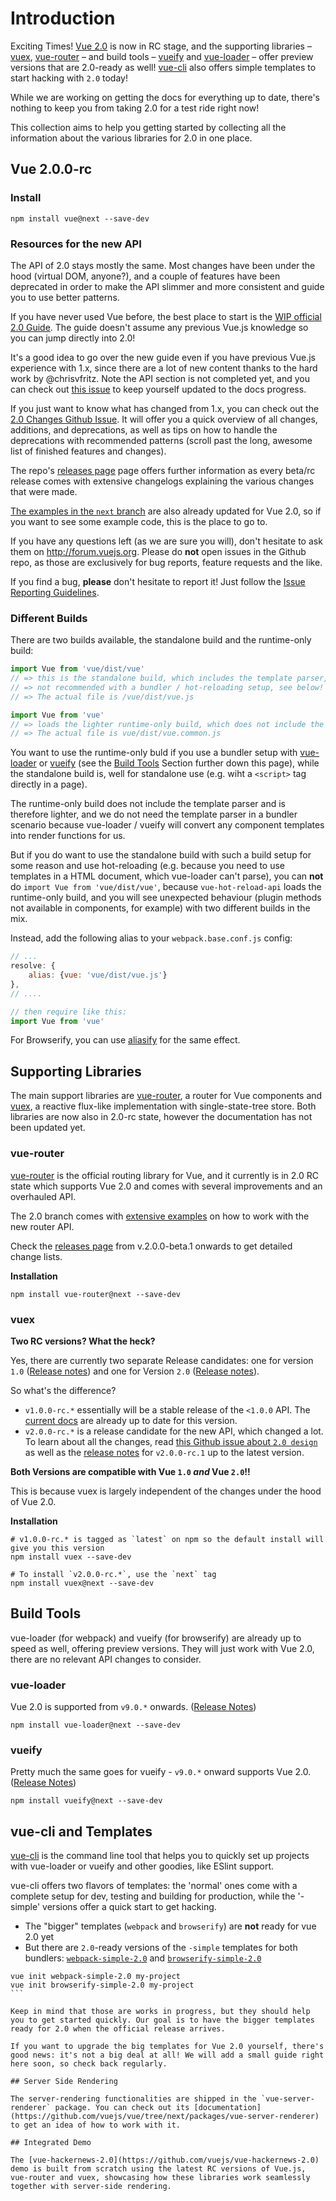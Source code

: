 # Introduction

Exciting Times! [Vue 2.0](https://github.com/vuejs/vue/releases) is now in RC stage, and the supporting libraries – [vuex](#vuex), [vue-router](#vue-router) – and build tools – [vueify](#vueify) and [vue-loader](#vue-loader) – offer preview versions that are 2.0-ready as well! [vue-cli](#vue-cli) also offers simple templates to start hacking with `2.0` today!

While we are working on getting the docs for everything up to date, there's nothing to keep you from taking 2.0 for a test ride right now!

This collection aims to help you getting started by collecting all the information about the various libraries for 2.0 in one place.

## Vue 2.0.0-rc

### Install
```
npm install vue@next --save-dev
```

### Resources for the new API

The API of 2.0 stays mostly the same. Most changes have been under the hood (virtual DOM, anyone?), and a couple of features have been deprecated in order to make the API slimmer and more consistent and guide you to use better patterns. 

If you have never used Vue before, the best place to start is the [WIP official 2.0 Guide](http://rc.vuejs.org/guide/). The guide doesn't assume any previous Vue.js knowledge so you can jump directly into 2.0!

It's a good idea to go over the new guide even if you have previous Vue.js experience with 1.x, since there are a lot of new content thanks to the hard work by @chrisvfritz. Note the API section is not completed yet, and you can check out [this issue](https://github.com/vuejs/vuejs.org/issues/319) to keep yourself updated to the docs progress.

If you just want to know what has changed from 1.x, you can check out the [2.0 Changes Github Issue](https://github.com/vuejs/vue/issues/2873). It will offer you a quick overview of all changes, additions, and deprecations, as well as tips on how to handle the deprecations with recommended patterns (scroll past the long, awesome list of finished features and changes).

The repo's [releases page](https://github.com/vuejs/vue/releases) page offers further information as every beta/rc release comes with extensive changelogs explaining the various changes that were made.

[The examples in the `next` branch](https://github.com/vuejs/vue/tree/next/examples) are also already updated for Vue 2.0, so if you want to see some example code, this is the place to go to.

If you have any questions left (as we are sure you will), don't hesitate to ask them on http://forum.vuejs.org. Please do **not** open issues in the Github repo, as those are exclusively for bug reports, feature requests and the like.

If you find a bug, **please** don't hesitate to report it! Just follow the [Issue Reporting Guidelines](https://github.com/vuejs/vue/blob/dev/CONTRIBUTING.md#issue-reporting-guidelines).

### Different Builds

There are two builds available, the standalone build and the runtime-only build:
```js
import Vue from 'vue/dist/vue'
// => this is the standalone build, which includes the template parser, and is therefore heavier
// => not recommended with a bundler / hot-reloading setup, see below!
// => The actual file is /vue/dist/vue.js

import Vue from 'vue'
// => loads the lighter runtime-only build, which does not include the template parser
// => The actual file is vue/dist/vue.common.js
```
You want to use the runtime-only buld if you use a bundler setup with [vue-loader](#vue-loader) or [vueify](#vueify) (see the [Build Tools](#build-tools) Section further down this page), while the standalone build is, well for standalone use (e.g. wiht a `<script>` tag directly in a page). 

The runtime-only build does not include the template parser and is therefore lighter, and we do not need the template parser in a bundler scenario because vue-loader / vueify will convert any component templates into render functions for us.

But if you do want to use the standalone build with such a build setup for some reason and use hot-reloading (e.g. because  you need to use templates in a HTML document, which vue-loader can't parse), you can **not** do `import Vue from 'vue/dist/vue'`, because `vue-hot-reload-api` loads the runtime-only build, and you will see unexpected behaviour (plugin methods not available in components, for example) with two different builds in the mix.

Instead, add the following alias to your `webpack.base.conf.js` config:
```js
// ...
resolve: {
    alias: {vue: 'vue/dist/vue.js'}
},
// ....

// then require like this:
import Vue from 'vue'
```
For Browserify, you can use [aliasify](https://github.com/benbria/aliasify) for the same effect.

## Supporting Libraries

The main support libraries are [vue-router](https://github.com/vuejs/vue-router), a router for Vue components and [vuex](https://github.com/vuejs/vuex), a reactive flux-like implementation with single-state-tree store. Both libraries are now also in 2.0-rc state, however the documentation has not been updated yet.

###  vue-router

[vue-router](https://github.com/vuejs/vue-router) is the official routing library for Vue, and it currently is in 2.0 RC state which supports Vue 2.0 and comes with several improvements and an overhauled API.

The 2.0 branch comes with [extensive examples](https://github.com/vuejs/vue-router/tree/next/examples) on how to work with the new router API.

Check the [releases page](https://github.com/vuejs/vue-router/releases) from v.2.0.0-beta.1 onwards to get detailed change lists.

**Installation**
```
npm install vue-router@next --save-dev
```

### vuex

**Two RC versions? What the heck?**

Yes, there are currently two separate Release candidates: one for version `1.0` ([Release notes](https://github.com/vuejs/vuex/releases/tag/v1.0.0-rc)) and one for Version `2.0` ([Release notes](https://github.com/vuejs/vuex/releases/tag/v2.0.0-rc.3)).

So what's the difference? 

* `v1.0.0-rc.*` essentially will be a stable release of the `<1.0.0` API. The [current docs](http://vuejs.github.io/vuex/) are already up to date for this version.
* `v2.0.0-rc.*` is a release candidate for the new API, which changed a lot. To learn about all the changes, read [this Github issue about `2.0 design`](https://github.com/vuejs/vuex/issues/236) as well as the [release notes](https://github.com/vuejs/vuex/releases) for `v2.0.0-rc.1` up to the latest version.
 
**Both Versions are compatible with Vue `1.0` *and* Vue `2.0`!!**

This is because vuex is largely independent of the changes under the hood of Vue 2.0.

**Installation**
```
# v1.0.0-rc.* is tagged as `latest` on npm so the default install will give you this version
npm install vuex --save-dev

# To install `v2.0.0-rc.*`, use the `next` tag
npm install vuex@next --save-dev
```

## Build Tools

vue-loader (for webpack) and vueify (for browserify) are already up to speed as well, offering preview versions. They will just work with Vue 2.0, there are no relevant API changes to consider.

### vue-loader

Vue 2.0 is supported from `v9.0.*` onwards. ([Release Notes](https://github.com/vuejs/vue-loader/releases))
```
npm install vue-loader@next --save-dev
```

### vueify

Pretty much the same goes for vueify - `v9.0.*` onward supports Vue 2.0. ([Release Notes](https://github.com/vuejs/vueify/releases))
```
npm install vueify@next --save-dev
```

## vue-cli and Templates

[vue-cli](https://github.com/vuejs/vuue-cli) is the command line tool that helps you to quickly set up projects with vue-loader or vueify and other goodies, like ESlint support.

vue-cli offers two flavors of templates: the 'normal' ones come with a complete setup for dev, testing and building for production, while the '-simple' versions offer a quick start to get hacking.

* The "bigger" templates (`webpack` and `browserify`) are **not** ready for vue 2.0 yet
* But there are `2.0`-ready versions of the `-simple` templates for both bundlers: [`webpack-simple-2.0`](https://github.com/vuejs-templates/webpack-simple-2.0) and [`browserify-simple-2.0`](https://github.com/vuejs-templates/browserify-simple-2.0)
````
vue init webpack-simple-2.0 my-project
vue init browserify-simple-2.0 my-project
```

Keep in mind that those are works in progress, but they should help you to get started quickly. Our goal is to have the bigger templates ready for 2.0 when the official release arrives.

If you want to upgrade the big templates for Vue 2.0 yourself, there's good news: it's not a big deal at all! We will add a small guide right here soon, so check back regularly.

## Server Side Rendering

The server-rendering functionalities are shipped in the `vue-server-renderer` package. You can check out its [documentation](https://github.com/vuejs/vue/tree/next/packages/vue-server-renderer) to get an idea of how to work with it.

## Integrated Demo

The [vue-hackernews-2.0](https://github.com/vuejs/vue-hackernews-2.0) demo is built from scratch using the latest RC versions of Vue.js, vue-router and vuex, showcasing how these libraries work seamlessly together with server-side rendering.